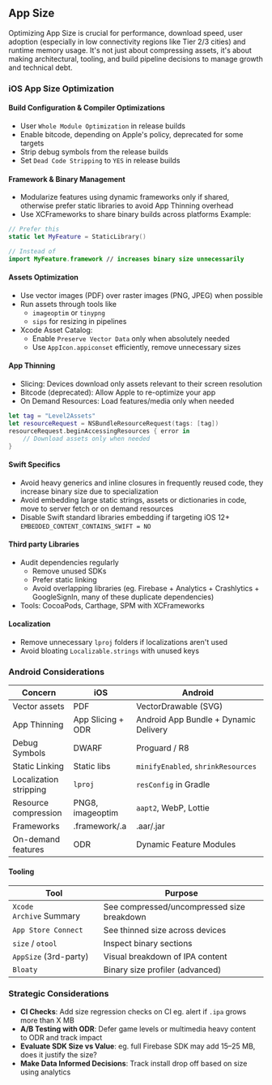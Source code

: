 ## App Size
Optimizing App Size is crucial for performance, download speed, user adoption (especially in low connectivity regions like Tier 2/3 cities) and runtime memory usage. It's not just about compressing assets, it's about making architectural, tooling, and build pipeline decisions to manage growth and technical debt.

### iOS App Size Optimization
#### Build Configuration & Compiler Optimizations
- User `Whole Module Optimization` in release builds
- Enable bitcode, depending on Apple's policy, deprecated for some targets
- Strip debug symbols from the release builds
- Set `Dead Code Stripping` to `YES` in release builds

#### Framework & Binary Management
- Modularize features using dynamic frameworks only if shared, otherwise prefer static libraries to  avoid App Thinning overhead
- Use XCFrameworks to share binary builds across platforms
Example:
```swift
// Prefer this
static let MyFeature = StaticLibrary()

// Instead of
import MyFeature.framework // increases binary size unnecessarily
```

#### Assets Optimization
- Use vector images (PDF) over raster images (PNG, JPEG) when possible
- Run assets through tools like
	- `imageoptim` or `tinypng`
	- `sips` for resizing in pipelines
- Xcode Asset Catalog:
	- Enable `Preserve Vector Data` only when absolutely needed
	- Use `AppIcon.appiconset` efficiently, remove unnecessary sizes

#### App Thinning
- Slicing: Devices download only assets relevant to their screen resolution
- Bitcode (deprecated): Allow Apple to re-optimize your app
- On Demand Resources: Load features/media only when needed
```swift
let tag = "Level2Assets"
let resourceRequest = NSBundleResourceRequest(tags: [tag])
resourceRequest.beginAccessingResources { error in
	// Download assets only when needed
}
```

#### Swift Specifics
- Avoid heavy generics and inline closures in frequently reused code, they increase binary size due to specialization
- Avoid embedding large static strings, assets or dictionaries in code, move to server fetch or on demand resources
- Disable Swift standard libraries embedding if targeting iOS 12+ `EMBEDDED_CONTENT_CONTAINS_SWIFT = NO`

#### Third party Libraries
- Audit dependencies regularly
	- Remove unused SDKs
	- Prefer static linking
	- Avoid overlapping libraries (eg. Firebase + Analytics + Crashlytics + GoogleSignIn, many of these duplicate dependencies)
- Tools: CocoaPods, Carthage, SPM with XCFrameworks

#### Localization
- Remove unnecessary `lproj` folders if localizations aren't used
- Avoid bloating `Localizable.strings` with unused keys

### Android Considerations
| Concern                | iOS               | Android                               |
| ---------------------- | ----------------- | ------------------------------------- |
| Vector assets          | PDF               | VectorDrawable (SVG)                  |
| App Thinning           | App Slicing + ODR | Android App Bundle + Dynamic Delivery |
| Debug Symbols          | DWARF             | Proguard / R8                         |
| Static Linking         | Static libs       | `minifyEnabled`, `shrinkResources`    |
| Localization stripping | `lproj`           | `resConfig` in Gradle                 |
| Resource compression   | PNG8, imageoptim  | `aapt2`, WebP, Lottie                 |
| Frameworks             | .framework/.a     | .aar/.jar                             |
| On-demand features     | ODR               | Dynamic Feature Modules               |
#### Tooling
| Tool                    | Purpose                                    |
| ----------------------- | ------------------------------------------ |
| `Xcode Archive` Summary | See compressed/uncompressed size breakdown |
| `App Store Connect`     | See thinned size across devices            |
| `size` / `otool`        | Inspect binary sections                    |
| `AppSize` (3rd-party)   | Visual breakdown of IPA content            |
| `Bloaty`                | Binary size profiler (advanced)            |
### Strategic Considerations
- **CI Checks**: Add size regression checks on CI eg. alert if `.ipa` grows more than X MB
- **A/B Testing with ODR**: Defer game levels or multimedia heavy content to ODR and track impact
- **Evaluate SDK Size vs Value**: eg. full Firebase SDK may add 15–25 MB, does it justify the size?
- **Make Data Informed Decisions**: Track install drop off based on size using analytics